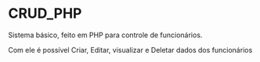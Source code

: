 # CRUD_PHP

Sistema básico, feito em PHP para controle de funcionários. 

Com ele é possível Criar, Editar, visualizar e Deletar dados dos funcionários
